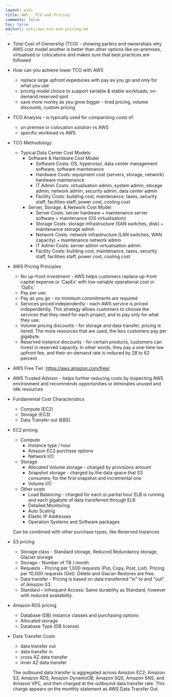 ```yaml
---
layout: wiki
title: AWS - TCO and Pricing
comments: false
toc: false
editurl: wiki/aws-tco-and-pricing.md
---
```


* Total Cost of Ownership (TCO) - showing parters and ownerships why AWS cost model another is better than other options like on-premises, virtualised or colocations and makes sure that best practices are followed
* How can you achieve lower TCO with AWS
  * replace large upfront expeduries with pay as you go and only for what you use
  * pricing model choice to support variable & stable workloads; on-demand reserved spot
  * save more money as you grow bigger - tired pricing, volume discounts, custom pricing
* TCO Analysis - is typically used for comparising costs of:
  * on premise or colocation solution vs AWS
  * specific workload vs AWS
* TCO Methodology
  * Typical Data Center Cost Models:
    * Software & Hardware Cost Model
      * Software Costs: OS, hypervisor, data center management software, software maintenance
      * Hardware Costs: equipment cost (servers, storage, network) hardware maintenance
      * IT Admin Costs: virtualisation admin, system admin, storage admin, network admin, security admin, data center admin
      * Facility Costs: building cost, maintenance, taxes, security staff, facilities staff, power cost, cooling cost
    * Server, Storage, & Network Cost Model
      * Server Costs: server hardware + maintenance server software + maintenance (OS virtualisation)
      * Storage Costs: storage infrastructure (SAN switches, disk) + maintenance storage admin
      * Network Costs: network infrastructure (LAN switches, WAN capacity) + maintenance network admin
      * IT Admin Costs: server admin virtualisation admin
      * Facility Costs: building cost, maintenance, taxes, security staff, facilities staff, power cost, cooling cost
* AWS Pricing Principles
  * No up-front investment - AWS helps customers replace up-front capital expense or ‘CapEx’ with low variable operational cost or ‘OpEx.’
  * Pay per use
  * Pay as you go - no minimum commitments are required
  * Services priced independently - each AWS service is priced independently. This strategy allows customers to choose the services that they need for each project, and to pay only for what they use.
  * Volume pricing discounts - for storage and data transfer, pricing is tiered. The more resources that are used, the less customers pay per gigabyte.
  * Reserved instance discounts - for certain products, customers can invest in reserved capacity. In other words, they pay a one-time low upfront fee, and their on-demand rate is reduced by 28 to 62 percent.
* AWS Free Tier: https://aws.amazon.com/free/
* AWS Trusted Advisor - helps further reducing costs by inspecting AWS environment and recommends opportunities or eliminates unused and idle resources
* Fundamental Cost Characteristics
  * Compute (EC2)
  * Storage (EC3)
  * Data Transfer out (EBS)
* EC2 pricing
  * Compute
    * Instance type / hour
    * Amazon EC2 purchase options
    * Network I/O
  * Storage
    * Allocated Volume storage - charged by provisions amount 
    * Snapshot storage - charged by the data space that S3 consumes; for the first snapshot and incremental one
    * Volume I/O
  * Other costs
    * Load Balancing - charged for each or partial hour ELB is running and each gigabyte of data transferred through ELB
    * Detailed Monitoring
    * Auto Scaling
    * Elastic IP Addresses
    * Operation Systems and Software packages
    
  Can be combined with other purchase types, like Reserved Instances
* S3 pricing
  * Storage class - Standard storage, Reduced Redundancy storage, Glacier storage
  * Storage - Number of TB / month
  * Requests - Pricing per 1,000 requests (Put, Copy, Post, List). Pricing per 10,000 requests (Get). Delete and Glacier Restores are free.
  * Data transfer - Pricing is based on data transferred "in" to and "out" of Amazon S3.
  * Standard – Infrequent Access: Same durability as Standard, however with reduced availability. 
* Amazon RDS pricing
  * Database (DB) instance classes and purchasing options
  * Allocated storage
  * Database Type (DB license)
* Data Transfer Costs
  * data transfer out
  * data transfer in
  * cross AZ data transfer
  * inner AZ data transfer
  
  The outbound data transfer is aggregated across Amazon EC2, Amazon S3, Amazon RDS, Amazon DynamoDB, Amazon SQS, Amazon SNS, and Amazon VPC, and then charged at the outbound data transfer rate. This charge appears on the monthly statement as AWS Data Transfer Out.
